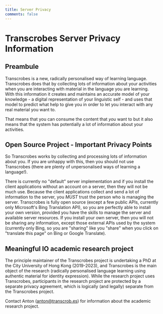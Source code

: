 ```yaml
---
title: Server Privacy
comments: false
---
```


# Transcrobes Server Privacy Information

## Preambule
Transcrobes is a new, radically personalised way of learning language. Transcrobes does that by collecting lots of information about your activities when you are interacting with material in the language you are learning. With this information it creates and maintains an accurate model of your knowledge - a digital representation of your linguistic self - and uses that model to predict what help to give you in order to let you interact with any real material you want to.

That means that you can consume the content that *you* want to but it also means that the system has potentially a lot of information about your activities.

## Open Source Project - Important Privacy Points
So Transcrobes works by collecting and processing lots of information about you. If you are unhappy with this, then you should not use Transcrobes (there are plenty of unpersonalised ways of learning a language!).

There is currently no "default" server implementation and if you install the client applications without an account on a server, then they will not be much use. Because the client applications collect and send a lot of information to the server, you *MUST* trust the person who is managing the server. Transcrobes is fully open source (except a few public APIs, currently only Microsoft's Bing Translation API), so you are perfectly able to install your own version, provided you have the skills to manage the server and available server resources. If you install your own server, then you will not be sharing any information, except those external APIs used by the system (currently only Bing, so you are "sharing" like you "share" when you click on "translate this page" on Bing or Google Translate).

## Meaningful IO academic research project
The principle maintainer of the Transcrobes project is undertaking a PhD at the City University of Hong Kong (2019-2023), and Transcrobes is the main object of the research (radically personalised language learning using authentic material for identity expression). While the research project uses Transcrobes, participants in the research project are protected by a separate privacy agreement, which is logically (and legally) separate from the Transcrobes project.

Contact Anton (anton@transcrob.es) for information about the academic research project.
